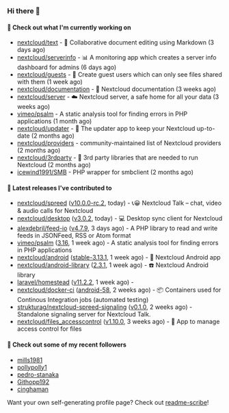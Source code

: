 ### Hi there 👋

#### 👷 Check out what I'm currently working on

- [nextcloud/text](https://github.com/nextcloud/text) - 📑 Collaborative document editing using Markdown (3 days ago)
- [nextcloud/serverinfo](https://github.com/nextcloud/serverinfo) - 📊 A monitoring app which creates a server info dashboard for admins (6 days ago)
- [nextcloud/guests](https://github.com/nextcloud/guests) - 🙈 Create guest users which can only see files shared with them (1 week ago)
- [nextcloud/documentation](https://github.com/nextcloud/documentation) - 📘 Nextcloud documentation (3 weeks ago)
- [nextcloud/server](https://github.com/nextcloud/server) - ☁️ Nextcloud server, a safe home for all your data (3 weeks ago)
- [vimeo/psalm](https://github.com/vimeo/psalm) - A static analysis tool for finding errors in PHP applications (1 month ago)
- [nextcloud/updater](https://github.com/nextcloud/updater) - :arrows_counterclockwise: The updater app to keep your Nextcloud up-to-date (2 months ago)
- [nextcloud/providers](https://github.com/nextcloud/providers) - community-maintained list of Nextcloud providers (2 months ago)
- [nextcloud/3rdparty](https://github.com/nextcloud/3rdparty) - :battery: 3rd party libraries that are needed to run Nextcloud (2 months ago)
- [icewind1991/SMB](https://github.com/icewind1991/SMB) - PHP wrapper for smbclient (2 months ago)

#### 🔭 Latest releases I've contributed to

- [nextcloud/spreed](https://github.com/nextcloud/spreed) ([v10.0.0-rc.2](https://github.com/nextcloud/spreed/releases/tag/v10.0.0-rc.2), today) - 📞😀 Nextcloud Talk – chat, video &amp; audio calls for Nextcloud
- [nextcloud/desktop](https://github.com/nextcloud/desktop) ([v3.0.2](https://github.com/nextcloud/desktop/releases/tag/v3.0.2), today) - 💻 Desktop sync client for Nextcloud
- [alexdebril/feed-io](https://github.com/alexdebril/feed-io) ([v4.7.9](https://github.com/alexdebril/feed-io/releases/tag/v4.7.9), 3 days ago) - A PHP library to read and write feeds in JSONFeed, RSS or Atom format
- [vimeo/psalm](https://github.com/vimeo/psalm) ([3.16](https://github.com/vimeo/psalm/releases/tag/3.16), 1 week ago) - A static analysis tool for finding errors in PHP applications
- [nextcloud/android](https://github.com/nextcloud/android) ([stable-3.13.1](https://github.com/nextcloud/android/releases/tag/stable-3.13.1), 1 week ago) - 📱 Nextcloud Android app
- [nextcloud/android-library](https://github.com/nextcloud/android-library) ([2.3.1](https://github.com/nextcloud/android-library/releases/tag/2.3.1), 1 week ago) - ☎️ Nextcloud Android library
- [laravel/homestead](https://github.com/laravel/homestead) ([v11.2.2](https://github.com/laravel/homestead/releases/tag/v11.2.2), 1 week ago) - 
- [nextcloud/docker-ci](https://github.com/nextcloud/docker-ci) ([android-58](https://github.com/nextcloud/docker-ci/releases/tag/android-58), 2 weeks ago) - :package: Containers used for Continous Integration jobs (automated testing)
- [strukturag/nextcloud-spreed-signaling](https://github.com/strukturag/nextcloud-spreed-signaling) ([v0.1.0](https://github.com/strukturag/nextcloud-spreed-signaling/releases/tag/v0.1.0), 2 weeks ago) - Standalone signaling server for Nextcloud Talk.
- [nextcloud/files_accesscontrol](https://github.com/nextcloud/files_accesscontrol) ([v1.10.0](https://github.com/nextcloud/files_accesscontrol/releases/tag/v1.10.0), 3 weeks ago) - 🚫 App to manage access control for files

#### 👯 Check out some of my recent followers

- [mills1981](https://github.com/mills1981)
- [pollypolly1](https://github.com/pollypolly1)
- [pedro-stanaka](https://github.com/pedro-stanaka)
- [Githopp192](https://github.com/Githopp192)
- [cinghaman](https://github.com/cinghaman)

Want your own self-generating profile page? Check out [readme-scribe](https://github.com/muesli/readme-scribe)!
